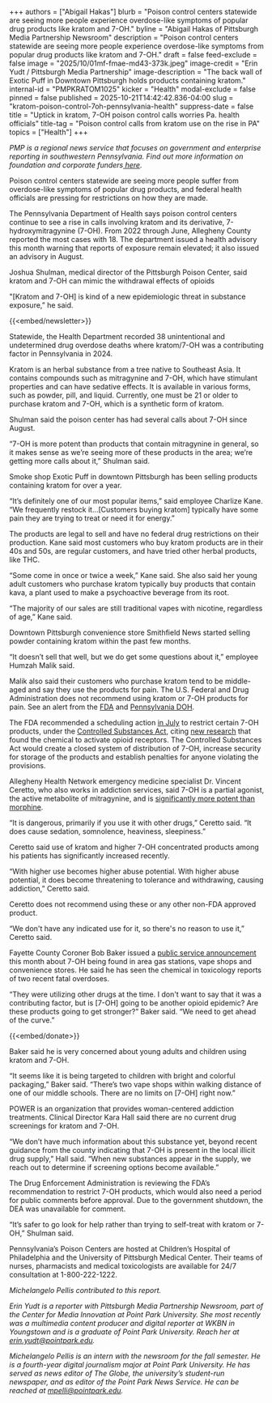 +++
authors = ["Abigail Hakas"]
blurb = "Poison control centers statewide are seeing more people experience overdose-like symptoms of popular drug products like kratom and 7-OH."
byline = "Abigail Hakas of Pittsburgh Media Partnership Newsroom"
description = "Poison control centers statewide are seeing more people experience overdose-like symptoms from popular drug products like kratom and 7-OH."
draft = false
feed-exclude = false
image = "2025/10/01mf-fmae-md43-373k.jpeg"
image-credit = "Erin Yudt / Pittsburgh Media Partnership"
image-description = "The back wall of Exotic Puff in Downtown Pittsburgh holds products containing kratom."
internal-id = "PMPKRATOM1025"
kicker = "Health"
modal-exclude = false
pinned = false
published = 2025-10-21T14:42:42.836-04:00
slug = "kratom-poison-control-7oh-pennsylvania-health"
suppress-date = false
title = "Uptick in kratom, 7-OH poison control calls worries Pa. health officials"
title-tag = "Poison control calls from kratom use on the rise in PA"
topics = ["Health"]
+++

<em>PMP is a regional news service that focuses on government and enterprise reporting in southwestern Pennsylvania. Find out more information on foundation and corporate funders</em><a href="https://www.nextgenerationnewsroom.org/sponsors"><em> here</em></a><em>.</em>

Poison control centers statewide are seeing more people suffer from overdose-like symptoms of popular drug products, and federal health officials are pressing for restrictions on how they are made.

The Pennsylvania Department of Health says poison control centers continue to see a rise in calls involving kratom and its derivative, 7-hydroxymitragynine (7-OH). From 2022 through June, Allegheny County reported the most cases with 18. The department issued a health advisory this month warning that reports of exposure remain elevated; it also issued an advisory in August.

Joshua Shulman, medical director of the Pittsburgh Poison Center, said kratom and 7-OH can mimic the withdrawal effects of opioids

&#34;\[Kratom and 7-OH\] is kind of a new epidemiologic threat in substance exposure,” he said.

{{<embed/newsletter>}}

Statewide, the Health Department recorded 38 unintentional and undetermined drug overdose deaths where kratom/7-OH was a contributing factor in Pennsylvania in 2024.

Kratom is an herbal substance from a tree native to Southeast Asia. It contains compounds such as mitragynine and 7-OH, which have stimulant properties and can have sedative effects. It is available in various forms, such as powder, pill, and liquid. Currently, one must be 21 or older to purchase kratom and 7-OH, which is a synthetic form of kratom.

Shulman said the poison center has had several calls about 7-OH since August.

“7-OH is more potent than products that contain mitragynine in general, so it makes sense as we’re seeing more of these products in the area; we’re getting more calls about it,” Shulman said.

Smoke shop Exotic Puff in downtown Pittsburgh has been selling products containing kratom for over a year.

“It’s definitely one of our most popular items,” said employee Charlize Kane. “We frequently restock it...\[Customers buying kratom\] typically have some pain they are trying to treat or need it for energy.”

The products are legal to sell and have no federal drug restrictions on their production. Kane said most customers who buy kratom products are in their 40s and 50s, are regular customers, and have tried other herbal products, like THC.

“Some come in once or twice a week,” Kane said. She also said her young adult customers who purchase kratom typically buy products that contain kava, a plant used to make a psychoactive beverage from its root.

“The majority of our sales are still traditional vapes with nicotine, regardless of age,” Kane said.

Downtown Pittsburgh convenience store Smithfield News started selling powder containing kratom within the past few months.

“It doesn’t sell that well, but we do get some questions about it,” employee Humzah Malik said.

Malik also said their customers who purchase kratom tend to be middle-aged and say they use the products for pain. The U.S. Federal and Drug Administration does not recommend using kratom or 7-OH products for pain. See an alert from the <a href="https://www.fda.gov/news-events/public-health-focus/hiding-plain-sight-7-oh-products">FDA</a> and <a href="https://www.pa.gov/content/dam/copapwp-pagov/en/health/documents/topics/documents/2025%20HAN/2025-802-%208-4-%20Kratom.pdf">Pennsylvania DOH</a>.

The FDA recommended a scheduling action <a href="https://www.fda.gov/news-events/press-announcements/fda-takes-steps-restrict-7-oh-opioid-products-threatening-american-consumers">in July</a> to restrict certain 7-OH products, under the <a href="https://www.dea.gov/drug-information/csa">Controlled Substances Act,</a> citing <a href="https://www.fda.gov/media/187899/download?attachment">new research</a> that found the chemical to activate opioid receptors. The Controlled Substances Act would create a closed system of distribution of 7-OH, increase security for storage of the products and establish penalties for anyone violating the provisions.

Allegheny Health Network emergency medicine specialist Dr. Vincent Ceretto, who also works in addiction services, said 7-OH is a partial agonist, the active metabolite of mitragynine, and is <a href="https://www.fda.gov/media/187899/download?attachment">significantly more potent than morphine</a>.

“It is dangerous, primarily if you use it with other drugs,” Ceretto said. “It does cause sedation, somnolence, heaviness, sleepiness.”

Ceretto said use of kratom and higher 7-OH concentrated products among his patients has significantly increased recently.

“With higher use becomes higher abuse potential. With higher abuse potential, it does become threatening to tolerance and withdrawing, causing addiction,” Ceretto said.

Ceretto does not recommend using these or any other non-FDA approved product.

“We don&#39;t have any indicated use for it, so there&#39;s no reason to use it,” Ceretto said.

Fayette County Coroner Bob Baker issued a <a href="https://www.facebook.com/permalink.php?story_fbid=783943651268290&amp;id=100089579874874">public service announcement</a> this month about 7-OH being found in area gas stations, vape shops and convenience stores. He said he has seen the chemical in toxicology reports of two recent fatal overdoses.

“They were utilizing other drugs at the time. I don&#39;t want to say that it was a contributing factor, but is \[7-OH\] going to be another opioid epidemic? Are these products going to get stronger?” Baker said. “We need to get ahead of the curve.”

{{<embed/donate>}}

Baker said he is very concerned about young adults and children using kratom and 7-OH.

“It seems like it is being targeted to children with bright and colorful packaging,” Baker said. “There’s two vape shops within walking distance of one of our middle schools. There are no limits on \[7-OH\] right now.”

POWER is an organization that provides woman-centered addiction treatments. Clinical Director Kara Hall said there are no current drug screenings for kratom and 7-OH.

“We don’t have much information about this substance yet, beyond recent guidance from the county indicating that 7-OH is present in the local illicit drug supply,” Hall said. “When new substances appear in the supply, we reach out to determine if screening options become available.”

The Drug Enforcement Administration is reviewing the FDA’s recommendation to restrict 7-OH products, which would also need a period for public comments before approval. Due to the government shutdown, the DEA was unavailable for comment.

“It’s safer to go look for help rather than trying to self-treat with kratom or 7-OH,” Shulman said.

Pennsylvania’s Poison Centers are hosted at Children’s Hospital of Philadelphia and the University of Pittsburgh Medical Center. Their teams of nurses, pharmacists and medical toxicologists are available for 24/7 consultation at 1-800-222-1222.

‍<em>Michelangelo Pellis contributed to this report.</em>

<em>Erin Yudt is a reporter with Pittsburgh Media Partnership Newsroom, part of the Center for Media Innovation at Point Park University. She most recently was a multimedia content producer and digital reporter at WKBN in Youngstown and is a graduate of Point Park University. Reach her at erin.yudt@pointpark.edu.</em>

<em>Michelangelo Pellis is an intern with the newsroom for the fall semester. He is a fourth-year digital journalism major at Point Park University. He has served as news editor of The Globe, the university’s student-run newspaper, and as editor of the Point Park News Service. He can be reached at mpelli@pointpark.edu.</em>

